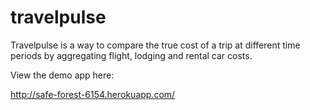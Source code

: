 travelpulse
===========
Travelpulse is a way to compare the true cost of a trip at different time periods by aggregating flight, lodging and rental car costs.  

View the demo app here:

http://safe-forest-6154.herokuapp.com/
